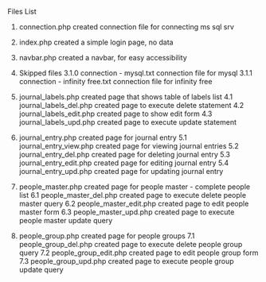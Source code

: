 

Files List

1. connection.php
created connection file for connecting ms sql srv

2. index.php
created a simple login page, no data

3. navbar.php
created a navbar, for easy accessibility


3. Skipped files
3.1.0 connection - mysql.txt
connection file for mysql
3.1.1 connection - infinity free.txt
connection file for infinity free


4. journal_labels.php
created page that shows table of labels list
4.1 journal_labels_del.php
created page to execute delete statement
4.2 journal_labels_edit.php
created page to show edit form
4.3 journal_labels_upd.php
created page to execute update statement

5. journal_entry.php
created page for journal entry
5.1 journal_entry_view.php
created page for viewing journal entries
5.2 journal_entry_del.php
created page for deleting journal entry
5.3 journal_entry_edit.php
created page for editing journal entry
5.4 journal_entry_upd.php
created page for updating journal entry

6. people_master.php
created page for people master - complete people list
6.1 people_master_del.php
created page to execute delete people master query
6.2 people_master_edit.php
created page to edit people master form
6.3 people_master_upd.php
created page to execute people master update query


7. people_group.php
created page for people groups
7.1 people_group_del.php
created page to execute delete people group query
7.2 people_group_edit.php
created page to edit people group form
7.3 people_group_upd.php
created page to execute people group update query

